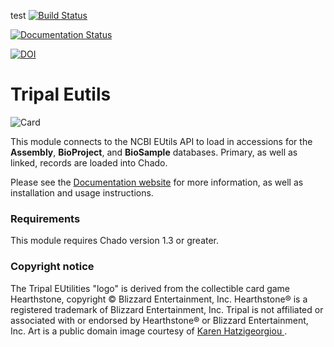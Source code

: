test
[![Build Status](https://travis-ci.org/NAL-i5K/tripal_eutils.svg?branch=master)](https://travis-ci.org/NAL-i5K/tripal_eutils)

[![Documentation Status](http://readthedocs.org/projects/tripal-eutils/badge/?version=latest)](https://tripal-eutils.readthedocs.io/en/latest/?badge=latest)

[![DOI](https://zenodo.org/badge/158557230.svg)](https://zenodo.org/badge/latestdoi/158557230)


# Tripal Eutils

![Card](docs/_static/EUtils_card.png)

This module connects to the NCBI EUtils API to load in accessions for the **Assembly**, **BioProject**, and **BioSample** databases.  Primary, as well as linked, records are loaded into Chado.

Please see the [Documentation website](https://tripal-eutils.readthedocs.io/en/latest/) for more information, as well as installation and usage instructions.

### Requirements

This module requires Chado version 1.3 or greater.

### Copyright notice

The Tripal EUtilities "logo" is derived from the collectible card game Hearthstone, copyright © Blizzard Entertainment, Inc. Hearthstone® is a registered trademark of Blizzard Entertainment, Inc. Tripal  is not affiliated or associated with or endorsed by Hearthstone® or Blizzard Entertainment, Inc.  Art is a public domain image courtesy of [Karen Hatzigeorgiou ](https://karenswhimsy.com/).
